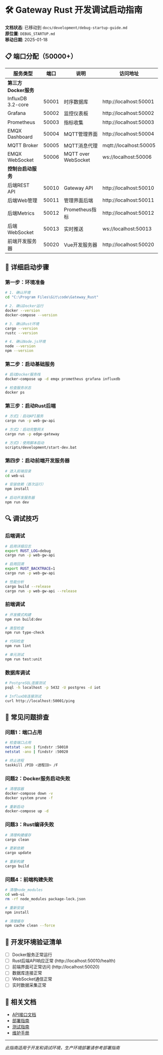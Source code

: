 # 🛠️ Gateway Rust 开发调试启动指南

**文档状态**: 已移动到 `docs/development/debug-startup-guide.md`  
**原位置**: `DEBUG_STARTUP.md`  
**移动日期**: 2025-01-18  

## 📋 端口分配（50000+）

| 服务类型 | 端口 | 说明 | 访问地址 |
|---------|------|------|---------|
| **第三方Docker服务** |
| InfluxDB 3.2-core | 50001 | 时序数据库 | http://localhost:50001 |
| Grafana | 50002 | 监控仪表板 | http://localhost:50002 |
| Prometheus | 50003 | 指标收集 | http://localhost:50003 |
| EMQX Dashboard | 50004 | MQTT管理界面 | http://localhost:50004 |
| MQTT Broker | 50005 | MQTT消息代理 | mqtt://localhost:50005 |
| EMQX WebSocket | 50006 | MQTT over WebSocket | ws://localhost:50006 |
| **控制台启动服务** |
| 后端REST API | 50010 | Gateway API | http://localhost:50010 |
| 后端Web管理 | 50011 | 管理界面后端 | http://localhost:50011 |
| 后端Metrics | 50012 | Prometheus指标 | http://localhost:50012 |
| 后端WebSocket | 50013 | 实时推送 | ws://localhost:50013 |
| 前端开发服务器 | 50020 | Vue开发服务器 | http://localhost:50020 |

## 🚀 详细启动步骤

### 第一步：环境准备

```bash
# 1. 确认环境
cd "C:\Program Files\Git\code\Gateway_Rust"

# 2. 确认Docker运行
docker --version
docker-compose --version

# 3. 确认Rust环境
cargo --version
rustc --version

# 4. 确认Node.js环境
node --version
npm --version
```

### 第二步：启动基础服务

```bash
# 启动Docker服务栈
docker-compose up -d emqx prometheus grafana influxdb

# 检查服务状态
docker ps
```

### 第三步：启动Rust后端

```bash
# 方式1：启动API服务
cargo run -p web-gw-api

# 方式2：启动完整网关
cargo run -p edge-gateway

# 方式3：使用脚本启动
scripts/development/start-dev.bat
```

### 第四步：启动前端开发服务器

```bash
# 进入前端目录
cd web-ui

# 安装依赖（首次运行）
npm install

# 启动开发服务器
npm run dev
```

## 🔍 调试技巧

### 后端调试
```bash
# 启用详细日志
export RUST_LOG=debug
cargo run -p web-gw-api

# 启用回溯
export RUST_BACKTRACE=1
cargo run -p web-gw-api

# 性能分析
cargo build --release
cargo run -p web-gw-api --release
```

### 前端调试
```bash
# 开发模式构建
npm run build:dev

# 类型检查
npm run type-check

# 代码检查
npm run lint

# 单元测试
npm run test:unit
```

### 数据库调试
```bash
# PostgreSQL连接测试
psql -h localhost -p 5432 -U postgres -d iot

# InfluxDB连接测试
curl http://localhost:50001/ping
```

## 🚨 常见问题排查

### 问题1：端口占用
```bash
# 检查端口占用
netstat -ano | findstr :50010
netstat -ano | findstr :50020

# 终止进程
taskkill /PID <进程ID> /F
```

### 问题2：Docker服务启动失败
```bash
# 清理容器
docker-compose down -v
docker system prune -f

# 重新启动
docker-compose up -d
```

### 问题3：Rust编译失败
```bash
# 清理构建缓存
cargo clean

# 更新依赖
cargo update

# 重新构建
cargo build
```

### 问题4：前端构建失败
```bash
# 清理node_modules
cd web-ui
rm -rf node_modules package-lock.json

# 重新安装
npm install

# 清理缓存
npm cache clean --force
```

## 📝 开发环境验证清单

- [ ] Docker服务正常运行
- [ ] Rust后端API响应正常 (http://localhost:50010/health)
- [ ] 前端界面可正常访问 (http://localhost:50020)
- [ ] 数据库连接正常
- [ ] WebSocket通信正常
- [ ] 实时数据采集正常

## 🔗 相关文档

- [API接口文档](../API.md)
- [部署指南](../DEPLOYMENT_GUIDE.md)
- [测试指南](../testing/)
- [维护手册](../maintenance/)

---
*此指南适用于开发和调试环境，生产环境部署请参考部署指南*